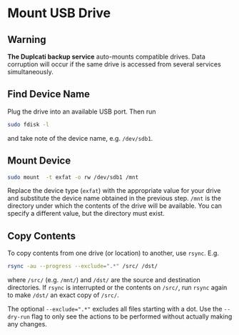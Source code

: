 # Mount USB Drive

## Warning

**The Duplcati backup service** auto-mounts compatible drives. Data corruption will occur if the same drive is accessed from several services simultaneously.


## Find Device Name

Plug the drive into an available USB port. Then run

```bash
sudo fdisk -l 
```

and take note of the device name, e.g. `/dev/sdb1`.

## Mount Device

```bash
sudo mount  -t exfat -o rw /dev/sdb1 /mnt
```

Replace the device type (`exfat`) with the appropriate value for your drive and substitute the  device name obtained in the previous step. `/mnt` is the directory under which the contents of the drive will be available. You can specify a different value, but the directory must exist.

## Copy Contents

To copy contents from one drive (or location) to another, use `rsync`. E.g.

```bash
rsync -au --progress --exclude=".*" /src/ /dst/
```

where `/src/` (e.g. `/mnt/`) and `/dst/` are the source and destination directories. If `rsync` is interrupted or the contents on `/src/`, run `rsync` again to make `/dst/` an exact copy of `/src/`.

The optional `--exclude=".*"` excludes all files starting with a dot. Use the `--dry-run` flag to only see the actions to be performed without actually making any changes.
